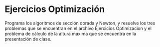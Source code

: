 # Ejercicios Optimización

Programa los algoritmos de sección dorada y Newton, y resuelve los tres problemas que se encuentran en el archivo Ejercicios Optimizacion y el problema de cálculo de la altura máxima que se encuentra en la presentación de clase.
